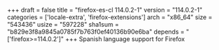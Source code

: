 +++
draft = false
title = "firefox-es-cl 114.0.2-1"
version = "114.0.2-1"
categories = ['locale-extra', 'firefox-extensions']
arch = "x86_64"
size = "543436"
usize = "597228"
sha1sum = "b829e3f8a9845a0785f7b763f0ef40136b90e6ba"
depends = "['firefox>=114.0.2']"
+++
Spanish language support for Firefox